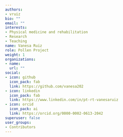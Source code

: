 ```yaml
---
authors:
- vruiz
bio: ""
email: ""
interests:
- Physical medicine and rehabilitation
- Research
- Teaching
name: Vanesa Ruiz
role: Pollen Project
weight: 1
organizations:
- name: 
  url: ""
social:
- icon: github
  icon_pack: fab
  link: https://github.com/vanesa202
- icon: linkedin
  icon_pack: fab
  link: https://www.linkedin.com/in/pt-rt-vanesaruiz
- icon: orcid
  icon_pack: ai
  link: https://orcid.org/0000-0002-0613-2042
superuser: false
user_groups:
- Contributors
---
```

